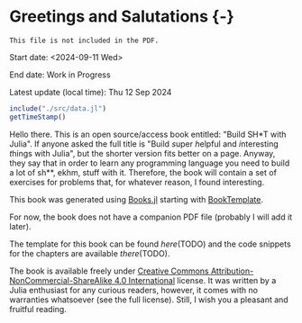 # Greetings and Salutations {-}

```{=comment}
This file is not included in the PDF.
```

Start date: <2024-09-11 Wed>

End date: Work in Progress

Latest update (local time): Thu 12 Sep 2024

```jl
include("./src/data.jl")
getTimeStamp()
```

Hello there. This is an open source/access book entitled: "Build SH*T with
Julia". If anyone asked the full title is "Build *s*uper *h*elpful and
*i*nteresting *t*hings with Julia", but the shorter version fits better on a
page. Anyway, they say that in order to learn any programming language you need
to build a lot of sh**, ekhm, stuff with it. Therefore, the book will contain a
set of exercises for problems that, for whatever reason, I found interesting.

This book was generated using [Books.jl](https://github.com/JuliaBooks/Books.jl)
starting with [BookTemplate](https://github.com/JuliaBooks/BookTemplate).

For now, the book does not have a companion PDF file (probably I will add it
later).

The template for this book can be found *here*(TODO) and the code snippets for
the chapters are available *there*(TODO).

The book is available freely under [Creative Commons
Attribution-NonCommercial-ShareAlike 4.0
International](http://creativecommons.org/licenses/by-nc-sa/4.0/) license. It
was written by a Julia enthusiast for any curious readers, however, it comes
with no warranties whatsoever (see the full license). Still, I wish you a
pleasant and fruitful reading.
